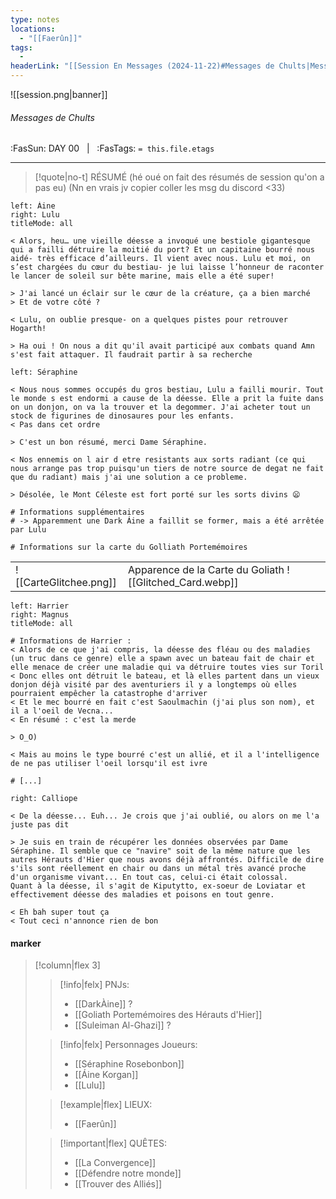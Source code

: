```yaml
---
type: notes
locations:
  - "[[Faerûn]]"
tags:
  - 
headerLink: "[[Session En Messages (2024-11-22)#Messages de Chults|Messages de Chults (2024-11-22)]]"
---
```


![[session.png|banner]]
###### Messages de Chults
<span class="sub2">:FasSun: DAY 00 &nbsp; | &nbsp; :FasTags: `= this.file.etags`</span>
___

> [!quote|no-t] RÉSUMÉ
> (hé oué on fait des résumés de session qu'on a pas eu)
> (Nn en vrais jv copier coller les msg du discord <33)

```dialogue
left: Áine
right: Lulu
titleMode: all

< Alors, heu… une vieille déesse a invoqué une bestiole gigantesque qui a failli détruire la moitié du port? Et un capitaine bourré nous aidé- très efficace d’ailleurs. Il vient avec nous. Lulu et moi, on s’est chargées du cœur du bestiau- je lui laisse l’honneur de raconter le lancer de soleil sur bête marine, mais elle a été super!

> J'ai lancé un éclair sur le cœur de la créature, ça a bien marché
> Et de votre côté ?

< Lulu, on oublie presque- on a quelques pistes pour retrouver Hogarth!

> Ha oui ! On nous a dit qu'il avait participé aux combats quand Amn s'est fait attaquer. Il faudrait partir à sa recherche

left: Séraphine

< Nous nous sommes occupés du gros bestiau, Lulu a failli mourir. Tout le monde s est endormi a cause de la déesse. Elle a prit la fuite dans on un donjon, on va la trouver et la degommer. J'ai acheter tout un stock de figurines de dinosaures pour les enfants.
< Pas dans cet ordre

> C'est un bon résumé, merci Dame Séraphine.

< Nos ennemis on l air d etre resistants aux sorts radiant (ce qui nous arrange pas trop puisqu'un tiers de notre source de degat ne fait que du radiant) mais j'ai une solution a ce probleme.

> Désolée, le Mont Céleste est fort porté sur les sorts divins 😦

# Informations supplémentaires
# -> Apparemment une Dark Áine a faillit se former, mais a été arrêtée par Lulu

# Informations sur la carte du Golliath Portemémoires

```

|     |     |
| --- | --- |
|   ![[CarteGlitchee.png]]  | Apparence de la Carte du Goliath ![[Glitched_Card.webp]]     |



```dialogue
left: Harrier
right: Magnus
titleMode: all

# Informations de Harrier : 
< Alors de ce que j'ai compris, la déesse des fléau ou des maladies (un truc dans ce genre) elle a spawn avec un bateau fait de chair et elle menace de créer une maladie qui va détruire toutes vies sur Toril
< Donc elles ont détruit le bateau, et là elles partent dans un vieux donjon déjà visité par des aventuriers il y a longtemps où elles pourraient empêcher la catastrophe d'arriver
< Et le mec bourré en fait c'est Saoulmachin (j'ai plus son nom), et il a l'oeil de Vecna...
< En résumé : c'est la merde

> O_O)

< Mais au moins le type bourré c'est un allié, et il a l'intelligence de ne pas utiliser l'oeil lorsqu'il est ivre

# [...]

right: Calliope

< De la déesse... Euh... Je crois que j'ai oublié, ou alors on me l'a juste pas dit

> Je suis en train de récupérer les données observées par Dame Séraphine. Il semble que ce "navire" soit de la même nature que les autres Hérauts d'Hier que nous avons déjà affrontés. Difficile de dire s'ils sont réellement en chair ou dans un métal très avancé proche d'un organisme vivant... En tout cas, celui-ci était colossal.
Quant à la déesse, il s'agit de Kiputytto, ex-soeur de Loviatar et effectivement déesse des maladies et poisons en tout genre.

< Eh bah super tout ça
< Tout ceci n'annonce rien de bon
```
#### marker
> [!column|flex 3]
>> [!info|felx] PNJs:
>> - [[DarkÀine]]  ? 
>> - [[Goliath Portemémoires des Hérauts d'Hier]]
>> - [[Suleiman Al-Ghazi]] ?
>
>> [!info|felx] Personnages Joueurs:
>> - [[Séraphine Rosebonbon]]
>> - [[Áine Korgan]]
>> - [[Lulu]]
>
>> [!example|flex] LIEUX:
>> - [[Faerûn]]
>
>> [!important|flex] QUÊTES:
>> - [[La Convergence]]
>> - [[Défendre notre monde]]
>> - [[Trouver des Alliés]]
>>
